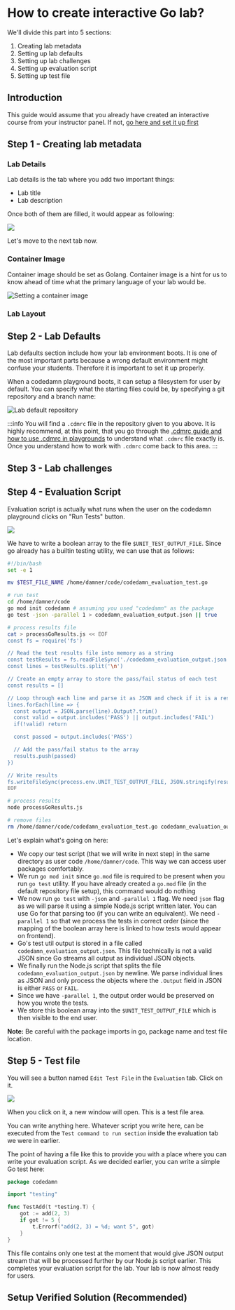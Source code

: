 # How to create interactive Go lab?

<!--@include: ./../_components/TechnologyIntro.md-->

We'll divide this part into 5 sections:

1. Creating lab metadata
2. Setting up lab defaults
3. Setting up lab challenges
4. Setting up evaluation script
5. Setting up test file

## Introduction

This guide would assume that you already have created an interactive course from your instructor panel. If not, [go here and set it up first](https://codedamn.com/instructor/interactive-courses)

## Step 1 - Creating lab metadata

<!--@include: ./../_components/LabMetadata.md-->

### Lab Details

Lab details is the tab where you add two important things:

-   Lab title
-   Lab description

Once both of them are filled, it would appear as following:

![](/images/html-css/lab-details.png)

Let's move to the next tab now.

### Container Image

Container image should be set as Golang. Container image is a hint for us to know ahead of time what the primary language of your lab would be.

![Setting a container image](/images/go/lab-container-image.png)

### Lab Layout

<!--@include: ./../_components/LabLayout.md-->

## Step 2 - Lab Defaults

Lab defaults section include how your lab environment boots. It is one of the most important parts because a wrong default environment might confuse your students. Therefore it is important to set it up properly.

When a codedamn playground boots, it can setup a filesystem for user by default. You can specify what the starting files could be, by specifying a git repository and a branch name:

![Lab default repository](/images/html-css/lab-default-repo.png)

:::info
You will find a `.cdmrc` file in the repository given to you above. It is highly recommend, at this point, that you go through the [.cdmrc guide and how to use .cdmrc in playgrounds](/docs/concepts/cdmrc) to understand what `.cdmrc` file exactly is. Once you understand how to work with `.cdmrc` come back to this area.
:::

## Step 3 - Lab challenges

<!--@include: ./../_components/LabChallenges.md-->

## Step 4 - Evaluation Script

Evaluation script is actually what runs when the user on the codedamn playground clicks on "Run Tests" button.

![](/images/common/lab-run-tests.png)

We have to write a boolean array to the file `$UNIT_TEST_OUTPUT_FILE`. Since go already has a builtin testing utility, we can use that as follows:

```sh
#!/bin/bash
set -e 1

mv $TEST_FILE_NAME /home/damner/code/codedamn_evaluation_test.go

# run test
cd /home/damner/code
go mod init codedamn # assuming you used "codedamn" as the package
go test -json -parallel 1 > codedamn_evaluation_output.json || true

# process results file
cat > processGoResults.js << EOF
const fs = require('fs')

// Read the test results file into memory as a string
const testResults = fs.readFileSync('./codedamn_evaluation_output.json', 'utf8').filter(Boolean)
const lines = testResults.split('\n')

// Create an empty array to store the pass/fail status of each test
const results = []

// Loop through each line and parse it as JSON and check if it is a result line
lines.forEach(line => {
  const output = JSON.parse(line).Output?.trim()
  const valid = output.includes('PASS') || output.includes('FAIL')
  if(!valid) return

  const passed = output.includes('PASS')

  // Add the pass/fail status to the array
  results.push(passed)
})

// Write results
fs.writeFileSync(process.env.UNIT_TEST_OUTPUT_FILE, JSON.stringify(results))
EOF

# process results
node processGoResults.js

# remove files
rm /home/damner/code/codedamn_evaluation_test.go codedamn_evaluation_output.json processGoResults.js
```

Let's explain what's going on here:

-   We copy our test script (that we will write in next step) in the same directory as user code `/home/damner/code`. This way we can access user packages comfortably.
-   We run `go mod init` since `go.mod` file is required to be present when you run `go test` utility. If you have already created a `go.mod` file (in the default repository file setup), this command would do nothing
-   We now run `go test` with `-json` and `-parallel 1` flag. We need `json` flag as we will parse it using a simple Node.js script written later. You can use Go for that parsing too (if you can write an equivalent). We need `-parallel 1` so that we process the tests in correct order (since the mapping of the boolean array here is linked to how tests would appear on frontend).
-   Go's test util output is stored in a file called `codedamn_evaluation_output.json`. This file technically is not a valid JSON since Go streams all output as individual JSON objects.
-   We finally run the Node.js script that splits the file `codedamn_evaluation_output.json` by newline. We parse individual lines as JSON and only process the objects where the `.Output` field in JSON is either `PASS` or `FAIL`.
-   Since we have `-parallel 1`, the output order would be preserved on how you wrote the tests.
-   We store this boolean array into the `$UNIT_TEST_OUTPUT_FILE` which is then visible to the end user.

**Note:** Be careful with the package imports in go, package name and test file location.

## Step 5 - Test file

You will see a button named `Edit Test File` in the `Evaluation` tab. Click on it.

![](/images/common/lab-edit-test.png)

When you click on it, a new window will open. This is a test file area.

You can write anything here. Whatever script you write here, can be executed from the `Test command to run section` inside the evaluation tab we were in earlier.

The point of having a file like this to provide you with a place where you can write your evaluation script. As we decided earlier, you can write a simple Go test here:

```go
package codedamn

import "testing"

func TestAdd(t *testing.T) {
    got := add(2, 3)
    if got != 5 {
        t.Errorf("add(2, 3) = %d; want 5", got)
    }
}
```

This file contains only one test at the moment that would give JSON output stream that will be processed further by our Node.js script earlier. This completes your evaluation script for the lab. Your lab is now almost ready for users.

## Setup Verified Solution (Recommended)

<!--@include: ./../_components/LabVerifiedSolution.md-->
